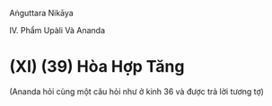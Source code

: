 Aṅguttara Nikāya

IV. Phẩm Upàli Và Ananda

# (XI) (39) Hòa Hợp Tăng

(Ananda hỏi cùng một câu hỏi như ở kinh 36 và được trả lời tương tợ)

